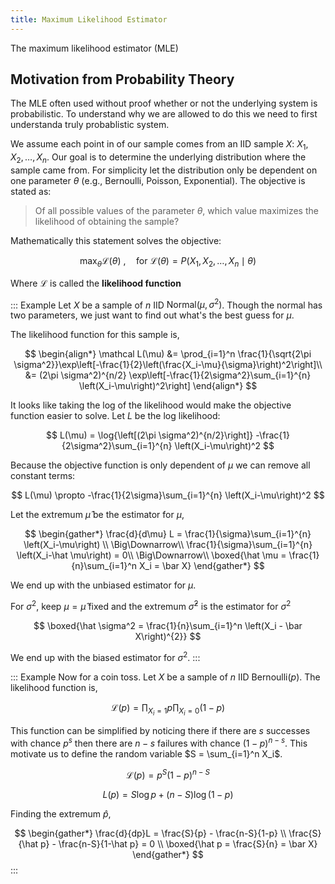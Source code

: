 ```yaml
---
title: Maximum Likelihood Estimator
---
```


The maximum likelihood estimator (MLE)

## Motivation from Probability Theory
The MLE often used without proof whether or not the underlying system is probabilistic. To understand why we are allowed to do this we need to first understanda truly probablistic system.

We assume each point in of our sample comes from an IID sample $X:~X_1, X_2, \ldots, X_n$. Our goal is to determine the underlying distribution where the sample came from. For simplicity let the distribution only be dependent on one parameter $\theta$ (e.g., Bernoulli, Poisson, Exponential). The objective is stated as:

> Of all possible values of the parameter $\theta$, which value maximizes the likelihood of obtaining the sample?

Mathematically this statement solves the objective:

$$
\max_{\theta} \mathcal L(\theta)~, \quad\text{for}~ \mathcal L(\theta) = P( X_1, X_2, \ldots, X_n \mid \theta)
$$

Where $\mathcal L$ is called the **likelihood function**

::: Example
Let $X$ be a sample of $n$ IID $\text{Normal}(\mu, \sigma^2)$. Though the normal has two parameters, we just want to find out what's the best guess for $\mu$.

The likelihood function for this sample is,

$$
\begin{align*}
\mathcal L(\mu) &= \prod_{i=1}^n \frac{1}{\sqrt{2\pi \sigma^2}}\exp\left[-\frac{1}{2}\left(\frac{X_i-\mu}{\sigma}\right)^2\right]\\
				&= (2\pi \sigma^2)^{n/2} \exp\left[-\frac{1}{2\sigma^2}\sum_{i=1}^{n} \left(X_i-\mu\right)^2\right]
\end{align*}
$$

It looks like taking the log of the likelihood would make the objective function easier to solve. Let $L$ be the log likelihood:

$$
L(\mu) = \log{\left[(2\pi \sigma^2)^{n/2}\right]} -\frac{1}{2\sigma^2}\sum_{i=1}^{n} \left(X_i-\mu\right)^2
$$

Because the objective function is only dependent of $\mu$ we can remove all constant terms:

$$
L(\mu) \propto -\frac{1}{2\sigma}\sum_{i=1}^{n} \left(X_i-\mu\right)^2
$$

Let the extremum $\hat \mu$ be the estimator for $\mu$,

$$
\begin{gather*}
\frac{d}{d\mu} L = \frac{1}{\sigma}\sum_{i=1}^{n} \left(X_i-\mu\right) \\
\Big\Downarrow\\
\frac{1}{\sigma}\sum_{i=1}^{n} \left(X_i-\hat \mu\right) = 0\\
\Big\Downarrow\\
\boxed{\hat \mu = \frac{1}{n}\sum_{i=1}^n X_i = \bar X}
\end{gather*}
$$

We end up with the unbiased estimator for $\mu$.

For $\sigma^2$, keep $\mu=\hat\mu$ fixed and the extremum $\hat \sigma^2$ is the estimator for $\sigma^2$

$$
\boxed{\hat \sigma^2 = \frac{1}{n}\sum_{i=1}^n \left(X_i - \bar X\right)^{2}}
$$

We end up with the biased estimator for $\sigma^2$.
:::

::: Example
Now for a coin toss. Let $X$ be a sample of $n$ IID $\text{Bernoulli}(p)$. The likelihood function is,

$$
\mathcal L(p) = \prod_{X_i = 1} p\prod_{X_i = 0} (1-p)
$$

This function can be simplified by noticing there if there are $s$ successes with chance $p^s$ then there are $n-s$ failures with chance $(1-p)^{n-s}$. This motivate us to define the random variable $S = \sum_{i=1}^n X_i$.

$$
\mathcal L(p) = p^{S}(1-p)^{n-S}
$$

$$
L(p) = S \log p +  (n-S) \log(1-p)
$$

Finding the extremum $\hat p$,

$$
\begin{gather*}
\frac{d}{dp}L = \frac{S}{p} - \frac{n-S}{1-p}	\\
\frac{S}{\hat p} - \frac{n-S}{1-\hat p} = 0		\\
\boxed{\hat p = \frac{S}{n} = \bar X}
\end{gather*}
$$
:::